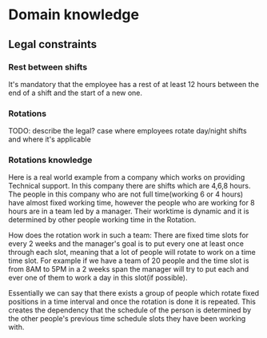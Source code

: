 # Domain knowledge

## Legal constraints 

### Rest between shifts
It's mandatory that the employee has a rest of at least 12 hours between the end of a shift and the start of a new one.

### Rotations 
TODO: describe the legal? case where employees rotate day/night shifts and where it's applicable

### Rotations  knowledge
Here is a real world example from a company which works on providing Technical support.
In this company there are shifts which are 4,6,8 hours. The people in this company 
who are not full time(working 6 or 4 hours) have almost fixed working time, however
the people who are working for 8 hours are in a team led by a manager. Their worktime
is dynamic and it is determined by other people working time in the Rotation.

How does the rotation work in such a team: There are fixed time slots for every 2 weeks
and the manager's goal is to put every one at least once through each slot, meaning that 
a lot of people will rotate to work on a time time slot. For example if we have a team
of 20 people and the time slot is from 8AM to 5PM in a 2 weeks span the manager will try
to put each and ever one of them to work a day in this slot(if possible).

Essentially we can say that there exists a group of people which rotate fixed positions
in a time interval and once the rotation is done it is repeated. This creates the dependency that 
the schedule of the person is determined by the other people's previous time schedule slots
they have been working with.
